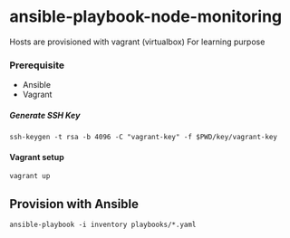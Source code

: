 # ansible-playbook-node-monitoring
Hosts are provisioned with vagrant (virtualbox)
For learning purpose

### Prerequisite
- Ansible
- Vagrant

##### Generate SSH Key
```
ssh-keygen -t rsa -b 4096 -C "vagrant-key" -f $PWD/key/vagrant-key
```

#### Vagrant setup
```
vagrant up
```

## Provision with Ansible
```
ansible-playbook -i inventory playbooks/*.yaml
```
